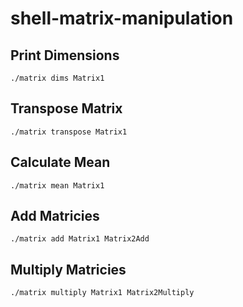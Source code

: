# shell-matrix-manipulation

## Print Dimensions
`./matrix dims Matrix1`

## Transpose Matrix
`./matrix transpose Matrix1`

## Calculate Mean
`./matrix mean Matrix1`

## Add Matricies
`./matrix add Matrix1 Matrix2Add`

## Multiply Matricies
`./matrix multiply Matrix1 Matrix2Multiply`
